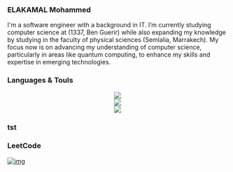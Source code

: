 ### ELAKAMAL Mohammed

I'm a software engineer with a background in IT. I’m currently studying computer science at (1337, Ben Guerir) while also expanding my knowledge by studying in the faculty of physical sciences (Semlalia, Marrakech). My focus now is on advancing my understanding of computer science, particularly in areas like quantum computing, to enhance my skills and expertise in emerging technologies.



### Languages & Touls

<div align="center">
    <img src="https://skillicons.dev/icons?i=linux,ubuntu,debian,docker,nginx,bash,vim," />
</div>
<div align="center">
    <img src="https://skillicons.dev/icons?i=py,django,c,cpp,git,github,vscode,pr,"/>
</div>
<div align="center">
    <img src="https://skillicons.dev/icons?i=html,css,bootstrap,tailwind,js,react,postman," />
</div>

### tst

<div align="center"
    <img src="https://leetcard.jacoblin.cool/moelkama?theme=dark&font=Changa)](https://leetcode.com/u/moelkama/"/>
</div>

### LeetCode
[![img](https://leetcard.jacoblin.cool/moelkama?theme=dark&font=Changa)](https://leetcode.com/u/moelkama/)
